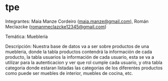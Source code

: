 # tpe
Integrantes: Maia Manze Cordeiro (maia.manze@gmail.com), Román Meclazcke (romanmeclazcke12345@gmail.com)

Temática: Mueblería

Descripción: Nuestra base de datos va a ser sobre productos de una muebleria, donde la tabla productos contendrá la información de cada producto, la tabla usuarios la información de cada usuario, esta se va a utilizar para la autenticacion y ver que rol cumple cada usuario, y otra tabla categoria donde estaran listadas las categorias de los diferentes productos como puede ser muebles de interior, muebles de cocina, etc. 

